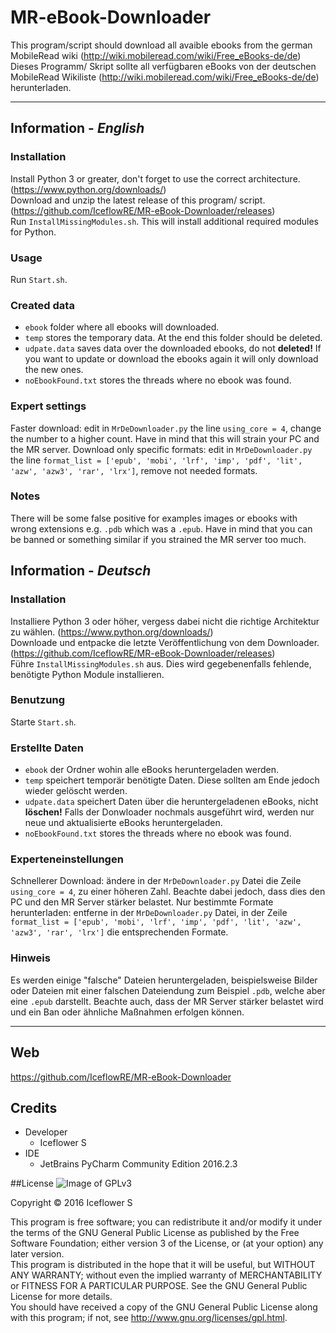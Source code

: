 # MR-eBook-Downloader

This program/script should download all avaible ebooks from the german MobileRead wiki (http://wiki.mobileread.com/wiki/Free_eBooks-de/de)  
Dieses Programm/ Skript sollte all verfügbaren eBooks von der deutschen MobileRead Wikiliste (http://wiki.mobileread.com/wiki/Free_eBooks-de/de) herunterladen.

---  

## Information - *English*
### Installation
Install Python 3 or greater, don't forget to use the correct architecture. (https://www.python.org/downloads/)  
Download and unzip the latest release of this program/ script. (https://github.com/IceflowRE/MR-eBook-Downloader/releases)  
Run `InstallMissingModules.sh`. This will install additional required modules for Python.

### Usage
Run `Start.sh`.

### Created data
- `ebook` folder where all ebooks will downloaded.
- `temp` stores the temporary data. At the end this folder should be deleted.  
- `udpate.data` saves data over the downloaded ebooks, do not **deleted!** If you want to update or download the ebooks again it will only download the new ones.
- `noEbookFound.txt` stores the threads where no ebook was found.

### Expert settings
Faster download: edit in `MrDeDownloader.py` the line `using_core = 4`, change the number to a higher count. Have in mind that this will strain your PC and the MR server.
Download only specific formats: edit in `MrDeDownloader.py` the line `format_list = ['epub', 'mobi', 'lrf', 'imp', 'pdf', 'lit', 'azw', 'azw3', 'rar', 'lrx']`, remove not needed formats.

### Notes
There will be some false positive for examples images or ebooks with wrong extensions e.g. `.pdb` which was a `.epub`.
Have in mind that you can be banned or something similar if you strained the MR server too much.  

## Information - *Deutsch*
### Installation
Installiere Python 3 oder höher, vergess dabei nicht die richtige Architektur zu wählen. (https://www.python.org/downloads/)  
Downloade und entpacke die letzte Veröffentlichung von dem Downloader. (https://github.com/IceflowRE/MR-eBook-Downloader/releases)  
Führe `InstallMissingModules.sh` aus. Dies wird gegebenenfalls fehlende, benötigte Python Module installieren.  

### Benutzung
Starte `Start.sh`.

### Erstellte Daten
- `ebook` der Ordner wohin alle eBooks heruntergeladen werden.
- `temp` speichert temporär benötigte Daten. Diese sollten am Ende jedoch wieder gelöscht werden.  
- `udpate.data` speichert Daten über die heruntergeladenen eBooks, nicht **löschen!** Falls der Donwloader nochmals ausgeführt wird, werden nur neue und aktualisierte eBooks heruntergeladen.
- `noEbookFound.txt` stores the threads where no ebook was found.

### Experteneinstellungen
Schnellerer Download: ändere in der `MrDeDownloader.py` Datei die Zeile `using_core = 4`, zu einer höheren Zahl. Beachte dabei jedoch, dass dies den PC und den MR Server stärker belastet.
Nur bestimmte Formate herunterladen: entferne in der `MrDeDownloader.py` Datei, in der Zeile `format_list = ['epub', 'mobi', 'lrf', 'imp', 'pdf', 'lit', 'azw', 'azw3', 'rar', 'lrx']` die entsprechenden Formate.

### Hinweis
Es werden einige "falsche" Dateien heruntergeladen, beispielsweise Bilder oder Dateien mit einer falschen Dateiendung zum Beispiel `.pdb`, welche aber eine `.epub` darstellt.
Beachte auch, dass der MR Server stärker belastet wird und ein Ban oder ähnliche Maßnahmen erfolgen können.

---  

## Web
https://github.com/IceflowRE/MR-eBook-Downloader

## Credits
- Developer
  - Iceflower S
- IDE
  - JetBrains PyCharm Community Edition 2016.2.3

##License
![Image of GPLv3](http://www.gnu.org/graphics/gplv3-127x51.png)

Copyright  ©  2016  Iceflower S

This program is free software; you can redistribute it and/or modify it under the terms of the GNU General Public License as published by the Free Software Foundation; either version 3 of the License, or (at your option) any later version.  
This program is distributed in the hope that it will be useful, but WITHOUT ANY WARRANTY; without even the implied warranty of MERCHANTABILITY or FITNESS FOR A PARTICULAR PURPOSE. See the GNU General Public License for more details.  
You should have received a copy of the GNU General Public License along with this program; if not, see <http://www.gnu.org/licenses/gpl.html>.
